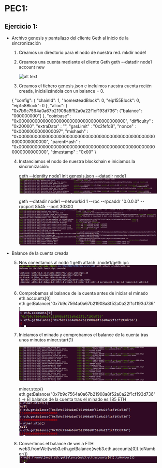 # PEC1:

## Ejercicio 1: 

- Archivo genesis y pantallazo del cliente Geth al inicio de la sincronización

  1. Creamos un directorio para el nodo de nuestra red.	
     mkdir node1

  2. Creamos una cuenta mediante el cliente Geth
     geth --datadir node1 account new

     ![alt text](MASTERETH/tree/master/PEC1/ejercicio1/images/account1.png "Account")

  3. Creamos el fichero genesis.json e incluimos nuestra cuenta recién creada, inicializándola con un balance = 0.

	{
	    "config": {
		"chainId": 1,
		"homesteadBlock": 0,
		"eip155Block": 0,
		"eip158Block": 0
	    },
	    "alloc": {
		"0x7b9c7564a0a67b21908a8f52a0a22f1cf193d736": {"balance": "000000000"}
	      },
	    "coinbase"   : "0x0000000000000000000000000000000000000000",
	    "difficulty" : "0x20000",
	    "extraData"  : "",
	    "gasLimit"   : "0x2fefd8",
	    "nonce"   : "0x0000000000000097",
	    "mixhash" : "0x0000000000000000000000000000000000000000000000000000000000000000",
	    "parentHash" : "0x0000000000000000000000000000000000000000000000000000000000000000",
	    "timestamp"  : "0x00"
	}

  4. Instanciamos el nodo de nuestra blockchain e iniciamos la sincronización:
       
       geth --identity node1 init genesis.json --datadir node1
       ![alt text](PEC1/ejercicio1/images/instancia1.png "Instance")

       geth --datadir node1 --networkid 1 --rpc --rpcaddr "0.0.0.0" --rpcport 8545 --port 30300
       ![alt text](PEC1/ejercicio1/images/synchro1.png "Synchronization")



- Balance de la cuenta creada

  5. Nos conectamos al nodo 1 
       geth attach ./node1/geth.ipc
       ![alt text](PEC1/ejercicio1/images/connect_node1.png "Connection to node1")

  
  6. Comprobamos el balance de la cuenta antes de iniciar  el minado 
      eth.accounts[0] 
      eth.getBalance("0x7b9c7564a0a67b21908a8f52a0a22f1cf193d736")
      ![alt text](PEC1/ejercicio1/images/balance_before_mining.png "Balance before mining")

  7. Iniciamos el minado y comprobamos el balance de la cuenta tras unos minutos
     miner.start(1)

     ![alt text](PEC1/ejercicio1/images/mining1.png "Start mining")

     miner.stop()
     eth.getBalance("0x7b9c7564a0a67b21908a8f52a0a22f1cf193d736") -> El balance de la cuenta tras el minado es 185 ETH
     ![alt text](PEC1/ejercicio1/images/balance_after_mining.png "Balance after mining")

  8. Convertimos el balance de wei a ETH 
     web3.fromWei(web3.eth.getBalance(web3.eth.accounts[0]).toNumber()) 
     ![alt text](PEC1/ejercicio1/images/weitoeth.png "Balance in ETH")
      




